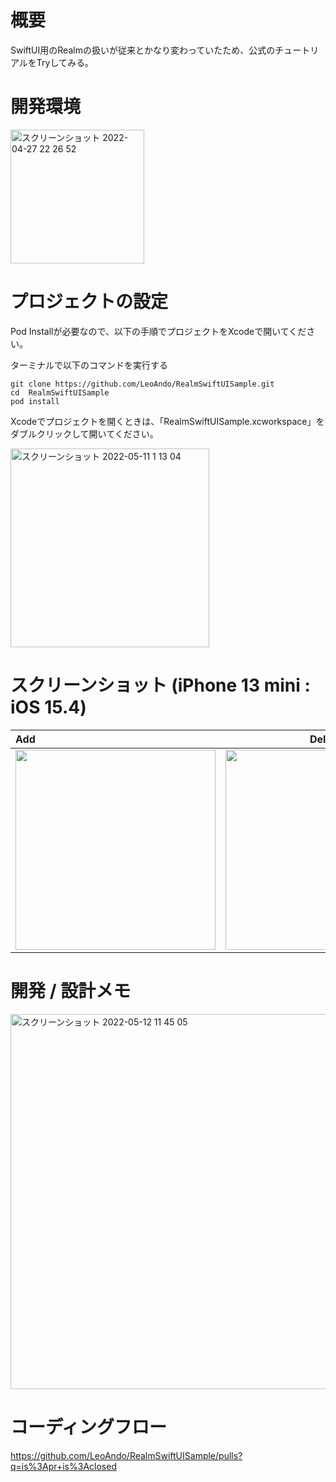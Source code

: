 # 概要
SwiftUI用のRealmの扱いが従来とかなり変わっていたため、公式のチュートリアルをTryしてみる。<br>

# 開発環境

<img width="214" alt="スクリーンショット 2022-04-27 22 26 52" src="https://user-images.githubusercontent.com/16476224/167673332-3b42b52a-c35b-405f-a9f3-1fa21dd6d15b.png">

# プロジェクトの設定

Pod Installが必要なので、以下の手順でプロジェクトをXcodeで開いてください。<br>

ターミナルで以下のコマンドを実行する
```
git clone https://github.com/LeoAndo/RealmSwiftUISample.git
cd  RealmSwiftUISample
pod install
```
Xcodeでプロジェクトを開くときは、「RealmSwiftUISample.xcworkspace」をダブルクリックして開いてください。<br>

<img width="318" alt="スクリーンショット 2022-05-11 1 13 04" src="https://user-images.githubusercontent.com/16476224/167674538-4c326664-7635-483e-8b07-f63d504f5272.png">


# スクリーンショット (iPhone 13 mini : iOS 15.4)

| Add | Delete | Edit | Move |
|:---|:---:|:---:|:---:|
|<img src="https://user-images.githubusercontent.com/16476224/167672509-8eea8a28-8a56-4e40-9424-d9a743b933ad.gif" width=320 /> |<img src="https://user-images.githubusercontent.com/16476224/167672645-61d3f5b5-ef56-440c-b2e2-eb3b76c8f631.gif" width=320 /> | <img src="https://user-images.githubusercontent.com/16476224/167672935-42b8b8c6-8613-4115-a2ed-83e4196b6273.gif" width=320 /> | <img src="https://user-images.githubusercontent.com/16476224/167673018-c8590c59-dc1a-45d7-90ee-a6d63825ffbe.gif" width=320 /> |

# 開発 / 設計メモ

<img width="600" alt="スクリーンショット 2022-05-12 11 45 05" src="https://user-images.githubusercontent.com/16476224/167981742-b0fde903-272e-4bf7-859b-b6302aebea11.png">

# コーディングフロー
https://github.com/LeoAndo/RealmSwiftUISample/pulls?q=is%3Apr+is%3Aclosed<br>
